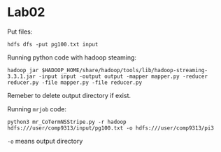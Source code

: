 # Lab02

Put files:
```shell
hdfs dfs -put pg100.txt input
```

Running python code with hadoop steaming:
```shell
hadoop jar $HADOOP_HOME/share/hadoop/tools/lib/hadoop-streaming-3.3.1.jar -input input -output output -mapper mapper.py -reducer reducer.py -file mapper.py -file reducer.py
```

Remeber to delete output directory if exist.

Running `mrjob` code:
```shell
python3 mr_CoTermNSStripe.py -r hadoop hdfs:///user/comp9313/input/pg100.txt -o hdfs:///user/comp9313/pi3
```
`-o` means output directory